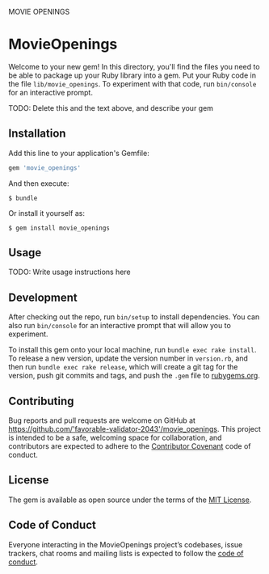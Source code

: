 MOVIE OPENINGS

# MovieOpenings

Welcome to your new gem! In this directory, you'll find the files you need to be able to package up your Ruby library into a gem. Put your Ruby code in the file `lib/movie_openings`. To experiment with that code, run `bin/console` for an interactive prompt.

TODO: Delete this and the text above, and describe your gem

## Installation

Add this line to your application's Gemfile:

```ruby
gem 'movie_openings'
```

And then execute:

    $ bundle

Or install it yourself as:

    $ gem install movie_openings

## Usage

TODO: Write usage instructions here

## Development

After checking out the repo, run `bin/setup` to install dependencies. You can also run `bin/console` for an interactive prompt that will allow you to experiment.

To install this gem onto your local machine, run `bundle exec rake install`. To release a new version, update the version number in `version.rb`, and then run `bundle exec rake release`, which will create a git tag for the version, push git commits and tags, and push the `.gem` file to [rubygems.org](https://rubygems.org).

## Contributing

Bug reports and pull requests are welcome on GitHub at https://github.com/'favorable-validator-2043'/movie_openings. This project is intended to be a safe, welcoming space for collaboration, and contributors are expected to adhere to the [Contributor Covenant](http://contributor-covenant.org) code of conduct.

## License

The gem is available as open source under the terms of the [MIT License](https://opensource.org/licenses/MIT).

## Code of Conduct

Everyone interacting in the MovieOpenings project’s codebases, issue trackers, chat rooms and mailing lists is expected to follow the [code of conduct](https://github.com/'favorable-validator-2043'/movie_openings/blob/master/CODE_OF_CONDUCT.md).

